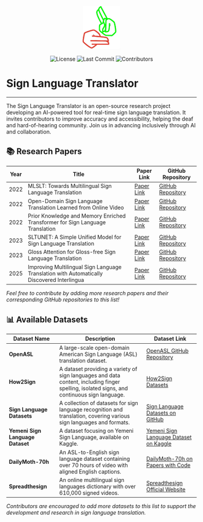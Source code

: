 <p align="center">
  <img src="sign.png" alt="Signal Processing" width="100">

</p>
<p align="center">
  <img src="https://img.shields.io/github/license/your-repo-path" alt="License">
  <img src="https://img.shields.io/github/last-commit/your-repo-path" alt="Last Commit">
  <img src="https://img.shields.io/github/contributors/your-repo-path" alt="Contributors">
</p>

<p align="center">
  <h1>Sign Language Translator</h1>
</p>

---

The Sign Language Translator is an open-source research project developing an AI-powered tool for real-time sign language translation. It invites contributors to improve accuracy and accessibility, helping the deaf and hard-of-hearing community. Join us in advancing inclusively through AI and collaboration.

## 📚 Research Papers

| Year | Title                                                                                      | Paper Link                                                                                                                                           | GitHub Repository                                                                 |
| ---- | ------------------------------------------------------------------------------------------ | ---------------------------------------------------------------------------------------------------------------------------------------------------- | --------------------------------------------------------------------------------- |
| 2022 | MLSLT: Towards Multilingual Sign Language Translation                                      | [Paper Link](https://openaccess.thecvf.com/content/CVPR2022/papers/Yin_MLSLT_Towards_Multilingual_Sign_Language_Translation_CVPR_2022_paper.pdf)     | [GitHub Repository](https://github.com/ZephyrChenzf/MLSLT)                        |
| 2022 | Open-Domain Sign Language Translation Learned from Online Video                            | [Paper Link](https://aclanthology.org/2022.emnlp-main.746/)                                                                                          | [GitHub Repository](https://github.com/liming-jiang/Open-Domain-SLT)              |
| 2022 | Prior Knowledge and Memory Enriched Transformer for Sign Language Translation              | [Paper Link](https://aclanthology.org/2022.findings-acl.212/)                                                                                        | [GitHub Repository](https://github.com/0xaiqi/PKM-Transformer)                    |
| 2023 | SLTUNET: A Simple Unified Model for Sign Language Translation                              | [Paper Link](https://openreview.net/forum?id=H1Gq5kHFwS)                                                                                             | [GitHub Repository](https://github.com/bzhangGo/sltunet)                          |
| 2023 | Gloss Attention for Gloss-free Sign Language Translation                                   | [Paper Link](https://openaccess.thecvf.com/content/CVPR2023/papers/Yin_Gloss_Attention_for_Gloss-Free_Sign_Language_Translation_CVPR_2023_paper.pdf) | [GitHub Repository](https://github.com/AoxiongYin/Gloss-Attention)                |
| 2025 | Improving Multilingual Sign Language Translation with Automatically Discovered Interlingua | [Paper Link](https://aclanthology.org/2025.coling-main.241/)                                                                                         | [GitHub Repository](https://github.com/YourUsername/Multilingual-SLT-Interlingua) |

_Feel free to contribute by adding more research papers and their corresponding GitHub repositories to this list!_

## 📊 Available Datasets

| Dataset Name                     | Description                                                                                                                                | Dataset Link                                                                                               |
| -------------------------------- | ------------------------------------------------------------------------------------------------------------------------------------------ | ---------------------------------------------------------------------------------------------------------- |
| **OpenASL**                      | A large-scale open-domain American Sign Language (ASL) translation dataset.                                                                | [OpenASL GitHub Repository](https://github.com/chevalierNoir/OpenASL)                                      |
| **How2Sign**                     | A dataset providing a variety of sign languages and data content, including finger spelling, isolated signs, and continuous sign language. | [How2Sign Datasets](https://how2sign.github.io/related_datasets.html)                                      |
| **Sign Language Datasets**       | A collection of datasets for sign language recognition and translation, covering various sign languages and formats.                       | [Sign Language Datasets on GitHub](https://github.com/sign-language-translator/sign-language-datasets)     |
| **Yemeni Sign Language Dataset** | A dataset focusing on Yemeni Sign Language, available on Kaggle.                                                                           | [Yemeni Sign Language Dataset on Kaggle](https://www.kaggle.com/datasets/rehabalsaby/yemeni-sign-language) |
| **DailyMoth-70h**                | An ASL-to-English sign language dataset containing over 70 hours of video with aligned English captions.                                   | [DailyMoth-70h on Papers with Code](https://paperswithcode.com/dataset/dailymoth-70h)                      |
| **Spreadthesign**                | An online multilingual sign languages dictionary with over 610,000 signed videos.                                                          | [Spreadthesign Official Website](http://www.spreadthesign.com)                                             |

_Contributors are encouraged to add more datasets to this list to support the development and research in sign language translation._
